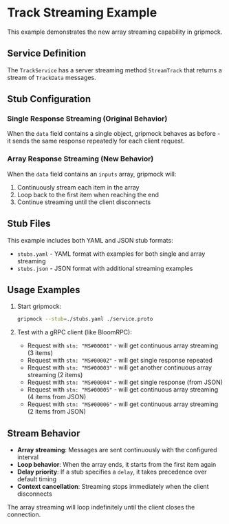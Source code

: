 # Track Streaming Example

This example demonstrates the new array streaming capability in gripmock.

## Service Definition

The `TrackService` has a server streaming method `StreamTrack` that returns a stream of `TrackData` messages.

## Stub Configuration

### Single Response Streaming (Original Behavior)
When the `data` field contains a single object, gripmock behaves as before - it sends the same response repeatedly for each client request.

### Array Response Streaming (New Behavior)
When the `data` field contains an `inputs` array, gripmock will:
1. Continuously stream each item in the array
2. Loop back to the first item when reaching the end
3. Continue streaming until the client disconnects

## Stub Files

This example includes both YAML and JSON stub formats:

- `stubs.yaml` - YAML format with examples for both single and array streaming
- `stubs.json` - JSON format with additional streaming examples

## Usage Examples

1. Start gripmock:
   ```bash
   gripmock --stub=./stubs.yaml ./service.proto
   ```

2. Test with a gRPC client (like BloomRPC):
   - Request with `stn: "MS#00001"` - will get continuous array streaming (3 items)
   - Request with `stn: "MS#00002"` - will get single response repeated  
   - Request with `stn: "MS#00003"` - will get another continuous array streaming (2 items)
   - Request with `stn: "MS#00004"` - will get single response (from JSON)
   - Request with `stn: "MS#00005"` - will get continuous array streaming (4 items from JSON)
   - Request with `stn: "MS#00006"` - will get continuous array streaming (2 items from JSON)

## Stream Behavior

- **Array streaming**: Messages are sent continuously with the configured interval
- **Loop behavior**: When the array ends, it starts from the first item again
- **Delay priority**: If a stub specifies a `delay`, it takes precedence over default timing
- **Context cancellation**: Streaming stops immediately when the client disconnects

The array streaming will loop indefinitely until the client closes the connection.
